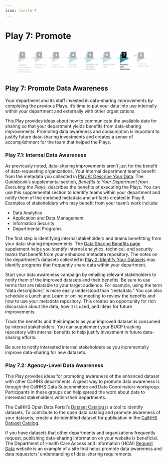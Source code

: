 ```yaml
---
icon: circle-7
---
```


# Play 7: Promote

<figure><img src="../../.gitbook/assets/image (11).png" alt=""><figcaption></figcaption></figure>

## Play 7: Promote Data Awareness

Your department and its staff invested in data-sharing improvements by completing the previous Plays. It’s time to put your data into use internally within your department and externally with other organizations.

This Play provides ideas about how to communicate the available data for sharing so that your department yields benefits from data-sharing improvements. Promoting data awareness and consumption is important to justify future data-sharing investments and creates a sense of accomplishment for the team that helped the Plays.

### Play 7.1: Internal Data Awareness <a href="#play_7.1-_internal_data_awareness" id="play_7.1-_internal_data_awareness"></a>

As previously noted, data-sharing improvements aren’t just for the benefit of data-requesting organizations. Your internal department teams benefit from the metadata you collected in [Play 6: Describe Your Data](play-6.md)_._ The Guidebook’s supplemental section, _Benefits to Your Department from Executing the Plays,_ describes the benefits of executing the Plays. You can use this supplemental section to identify teams within your department and notify them of the enriched metadata and artifacts created in Play 6. Examples of stakeholders who may benefit from your team’s work include:

* Data Analytics
* Application and Data Management
* Information Security
* Departmental Programs

The first step is identifying internal stakeholders and teams benefitting from your data-sharing improvements. The [Data Sharing Benefits page](../../appendix/benefits.md) supplement helps you identify internal analytics, technical, and security teams that benefit from your enhanced metadata repository. The notes on the department’s datasets collected in [Play 2: Identify Your Datasets](play-2.md) may identify programs that frequently share data within your department.

Start your data awareness campaign by emailing relevant stakeholders to notify them of the improved datasets and their benefits. Be sure to use terms that are relatable to your target audience. For example, using the term “data descriptions” is more easily understood than “metadata.” You can also schedule a Lunch and Learn or online meeting to review the benefits and how to use your metadata repository. This creates an opportunity for rich discussion about the data, how it is used, and ideas for future improvements.

Track the benefits and their impacts as your improved dataset is consumed by internal stakeholders. You can supplement your BUCP tracking repository with internal benefits to help justify investment in future data-sharing efforts.

Be sure to notify interested internal stakeholders as you incrementally improve data-sharing for new datasets.

### Play 7.2: Agency-Level Data Awareness <a href="#play_7.2-_agency-level_data_awareness" id="play_7.2-_agency-level_data_awareness"></a>

This Play provides ideas for promoting awareness of the enhanced dataset with other CalHHS departments. A great way to promote data awareness is through the CalHHS Data Subcommittee and Data Coordinators workgroup. Participants in these groups can help spread the word about data to interested stakeholders within their departments.

The CalHHS Open Data Portal’s [Dataset Catalog i](https://data.chhs.ca.gov/dataset/dataset-catalog)s a tool to identify datasets. To contribute to the open data catalog and promote awareness of your datasets, create a de-identified dataset for publication in the [CalHHS Dataset Catalog](https://data.chhs.ca.gov/dataset/dataset-catalog).

If you have datasets that other departments and organizations frequently request, publishing data-sharing information on your website is beneficial. The Department of Health Care Access and Information (HCAI) [Request Data](https://hcai.ca.gov/data/request-data/) website is an example of a site that helps promote data awareness and data requestors’ understanding of data-sharing requirements.
